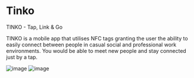 # Tinko
TINKO - Tap, Link & Go

TINKO is a mobile app that utilises NFC tags granting the user the ability to easily connect between people in casual social and professional work environments.
You would be able to meet new people and stay connected just by a tap.

![image](https://user-images.githubusercontent.com/59375245/189759884-c50458fb-ad4b-413b-b6c1-222c9a793f35.png) ![image](https://user-images.githubusercontent.com/59375245/189759790-1837bb9b-c4bb-4b7b-8053-6f81b70c6a32.png)
